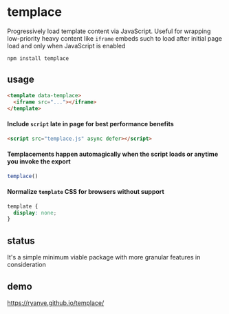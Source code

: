 # templace
Progressively load template content via JavaScript. Useful for wrapping low-priority heavy content like `iframe` embeds such to load after initial page load and only when JavaScript is enabled

```
npm install templace
```

## usage

```html
<template data-templace>
  <iframe src="..."></iframe>
</template>
```

#### Include `script` late in page for best performance benefits

```html
<script src="templace.js" async defer></script>
```

#### Templacements happen automagically when the script loads or anytime you invoke the export

```js
templace()
```

#### Normalize `template` CSS for browsers without support

```css
template {
  display: none;
}
```

## status
It's a simple minimum viable package with more granular features in consideration

## demo
https://ryanve.github.io/templace/
